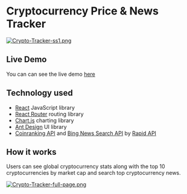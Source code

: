 # Cryptocurrency Price & News Tracker
[![Crypto-Tracker-ss1.png](https://i.postimg.cc/HsZ1HfpH/Crypto-Tracker-ss1.png)](https://postimg.cc/hfd51Zz3)

## Live Demo
You can can see the live demo [here](http://crypto-tracker.stevenparra.digital/)

## Technology used

- [React](https://reactjs.org/) JavaScript library
- [React Router](https://reactrouterdotcom.fly.dev/docs/en/v6) routing library
- [Chart.js](https://www.chartjs.org/) charting library
- [Ant Design](https://ant.design/) UI library 
- [Coinranking API](https://rapidapi.com/Coinranking/api/coinranking1/) and [Bing News Search API](https://rapidapi.com/microsoft-azure-org-microsoft-cognitive-services/api/bing-news-search1/) by [Rapid API](https://rapidapi.com/)

## How it works

Users can see global cryptocurrency stats along with the top 10 cryptocurrencies by market cap and search top cryptocurrency news.

[![Crypto-Tracker-full-page.png](https://i.postimg.cc/dt0gW4Gf/Crypto-Tracker-full-page.png)](https://postimg.cc/23PHydcd)

